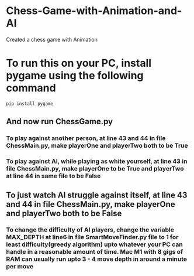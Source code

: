 # Chess-Game-with-Animation-and-AI
Created a chess game with Animation

# To run this on your PC, install pygame using the following command 
```
pip install pygame
```
## And now run ChessGame.py


### To play against another person, at line 43 and 44 in file ChessMain.py, make playerOne and playerTwo both to be True
### To play against AI, while playing as white yourself, at line 43 in file ChessMain.py, make playerOne to be True and playerTwo at line 44 in same file to be False
## To just watch AI struggle against itself, at line 43 and 44 in file ChessMain.py, make playerOne and playerTwo both to be False

### To change the difficulty of AI players, change the variable MAX_DEPTH at line6 in file SmartMoveFinder.py file to 1 for least difficulty(greedy algorithm) upto whatever your PC can handle in a reasonable amount of time. Mac M1 with 8 gigs of RAM can usually run upto 3 - 4 move depth in around a minute per move
